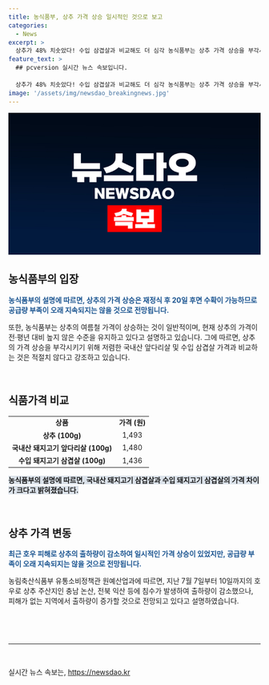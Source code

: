 ```yaml
---
title: 농식품부, 상추 가격 상승 일시적인 것으로 보고
categories:
  - News
excerpt: >
  상추가 48% 치솟았다! 수입 삼겹살과 비교해도 더 심각 농식품부는 상추 가격 상승을 부각시키기 위해 국내산 돼지고기 가격과 비교하는 것은 적절치 않다고 반박했다. 상추는 재정식 후 20일 후에 수확 가능하며, 호우 피해로 인한 가격 상승은 일시적이라고 전망했다. 농식품부 원예산업과(044-201-2681) 문의. (출처: 정책브리핑 www.korea.kr)
feature_text: >
  ## pcversion 실시간 뉴스 속보입니다.

  상추가 48% 치솟았다! 수입 삼겹살과 비교해도 더 심각 농식품부는 상추 가격 상승을 부각시키기 위해 국내산 돼지고기 가격과 비교하는 것은 적절치 않다고 반박했다. 상추는 재정식 후 20일 후에 수확 가능하며, 호우 피해로 인한 가격 상승은 일시적이라고 전망했다. 농식품부 원예산업과(044-201-2681) 문의. (출처: 정책브리핑 www.korea.kr)
image: '/assets/img/newsdao_breakingnews.jpg'
---
```


<p><img src="/assets/img/newsdao_breakingnews.jpg" alt="pcversion 속보" /></p>

<h2 data-ke-size="size26">농식품부의 입장</h2>

<p data-ke-size="size16"><b><span style="color: #1a5490;">농식품부의 설명에 따르면, 상추의 가격 상승은 재정식 후 20일 후면 수확이 가능하므로 공급량 부족이 오래 지속되지는 않을 것으로 전망됩니다.</span></b></p>

<p data-ke-size="size16">또한, 농식품부는 상추의 여름철 가격이 상승하는 것이 일반적이며, 현재 상추의 가격이 전·평년 대비 높지 않은 수준을 유지하고 있다고 설명하고 있습니다. 그에 따르면, 상추의 가격 상승을 부각시키기 위해 저렴한 국내산 앞다리살 및 수입 삼겹살 가격과 비교하는 것은 적절치 않다고 강조하고 있습니다.</p>

<p data-ke-size="size16">&nbsp;</p>

<h2 data-ke-size="size26">식품가격 비교</h2>

<table>
<tbody>
<tr>
<td style="text-align: center; height: 17px;"><b>상품</b></td>
<td style="text-align: center; height: 17px;"><b>가격 (원)</b></td>
</tr>
<tr>
<td style="text-align: center; height: 17px;"><b>상추 (100g)</b></td>
<td style="text-align: center; height: 17px;">1,493</td>
</tr>
<tr>
<td style="text-align: center; height: 17px;"><b>국내산 돼지고기 앞다리살 (100g)</b></td>
<td style="text-align: center; height: 17px;">1,480</td>
</tr>
<tr>
<td style="text-align: center; height: 17px;"><b>수입 돼지고기 삼겹살 (100g)</b></td>
<td style="text-align: center; height: 17px;">1,436</td>
</tr>
</tbody>
</table>

<p data-ke-size="size16"><b><span style="background-color: #21538527;">농식품부의 설명에 따르면, 국내산 돼지고기 삼겹살과 수입 돼지고기 삼겹살의 가격 차이가 크다고 밝혀졌습니다.</span></b></p>

<p data-ke-size="size16">&nbsp;</p>

<h2 data-ke-size="size26">상추 가격 변동</h2>

<p data-ke-size="size16"><b><span style="color: #1a5490;">최근 호우 피해로 상추의 출하량이 감소하여 일시적인 가격 상승이 있었지만, 공급량 부족이 오래 지속되지는 않을 것으로 전망됩니다.</span></b></p>

<p data-ke-size="size16">농림축산식품부 유통소비정책관 원예산업과에 따르면, 지난 7월 7일부터 10일까지의 호우로 상추 주산지인 충남 논산, 전북 익산 등에 침수가 발생하여 출하량이 감소했으나, 피해가 없는 지역에서 출하량이 증가할 것으로 전망되고 있다고 설명하였습니다.</p>

<p data-ke-size="size16">&nbsp;</p>

<p data-ke-size="size16">&nbsp;</p>

<hr>

<p data-ke-size="size16">&nbsp;</p>
실시간 뉴스 속보는, <a href="https://newsdao.kr" rel="dofollow">https://newsdao.kr</a>


